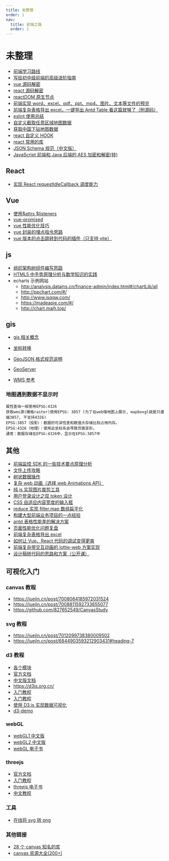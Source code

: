 ```yaml
---
title: 未整理
order: 1
nav:
  title: 前端之路
  order: 1
---
```


# 未整理

- [前端学习路线](http://h5.dooring.cn/blog/guides/afrontend)
- [写给初中级前端的高级进阶指南](https://juejin.cn/post/6844904103504527374#heading-43)
- [vue 源码解密](https://ustbhuangyi.github.io/vue-analysis/)
- [react 源码解密](https://react.jokcy.me/)
- [reactDOM 原生节点](https://github.com/DefinitelyTyped/DefinitelyTyped/blob/1349b640d4d07f40aa7c1c6931f18e3fbf667f3a/types/react/index.d.ts#L223)
- [前端实现 word、excel、pdf、ppt、mp4、图片、文本等文件的预览](https://juejin.cn/post/7071598747519549454#heading-2)
- [前端复杂表格导出 excel，一键导出 Antd Table 看这篇就够了（附源码）](https://juejin.cn/post/7071882317953761316?share_token=188c01b6-5d42-4421-8465-7499eda0c73b)
- [eslint 使用总结](https://github.com/Hibop/Hibop.github.io/issues/34)
- [自定义截取任意区域地图数据](https://geojson.io/#map=8/67.200/39.894)
- [获取中国下钻地图数据](http://datav.aliyun.com/portal/school/atlas/area_selector)
- [react 自定义 HOOK](https://usehooks-ts.com/react-hook/use-intersection-observer)
- [react 常用的库](https://github.com/MrXujiang/frontend-developer-roadmap/blob/main/React.md)
- [JSON Schema 规范（中文版）](https://json-schema.apifox.cn/)
- [JavaScript 前端和 Java 后端的 AES 加密和解密(转) ](https://www.cnblogs.com/loong-hon/p/11225407.html)

## **React**

- [实现 React requestIdleCallback 调度能力](https://juejin.cn/post/7021506472232583199#heading-8)

## Vue

- [使用$attrs $listeners](https://cn.vuejs.org/v2/api/#vm-attrs)
- [vue-promised](https://github.com/posva/vue-promised#readme)
- [vue 性能优化技巧](https://mp.weixin.qq.com/s?__biz=MzIxNDc4MjEzNw==&mid=2247484346&idx=1&sn=ca9c3c752c96ce99f5370919ac3354bb&chksm=97a31a6ca0d4937abb4c446498c29ab380d486c141cf0a937124c2d5aa2eb54030e9305b5ef9&token=866091504&lang=zh_CN#rd)
- [vue 封装的埋点指令思路](https://juejin.cn/post/7040649951923142687)
- [vue 版本的点击跳转到代码的插件（只支持 vite）](https://github.com/webfansplz/vite-plugin-vue-inspector)

## js

- [组织架构树组件编写思路](https://juejin.cn/post/6872213286729973774)
- [HTML5 中手势原理分析与数学知识的实践](https://juejin.cn/post/6844903752168636423)
- echarts 示例网站
  - http://analysis.datains.cn/finance-admin/index.html#/chartLib/all
  - http://ppchart.com/#/
  - http://www.isqqw.com/
  - https://madeapie.com/#/
  - http://chart.majh.top/

## gis

- [gis 相关概念](http://marsgis.cn/doc/study-gis.pdf)
- [坐标转换](http://epsg.io/transform#s_srs=4326&t_srs=3857)
- [GeoJSON 格式规范说明](https://www.oschina.net/translate/geojson-spec?cmp)

- [GeoServer](https://docs.geoserver.org/latest/en/user/tutorials/cql/cql_tutorial.html)
- [WMS 参考](https://docs.geoserver.org/latest/en/user/services/wms/reference.html#benefits-of-wms)

### 地图遇到数据不显示时

```
属性查询一般使用EPSG:4326
获取wms源(栅格raster)使用EPSG: 3857 (为了在web端地图上展示, mapboxgl就是只遵循3857, 不支持4326)
EPSG:3857（投影）：数据的可读性差和数值大存储比较占用内存。
EPSG:4326（地理）：使用此坐标系会导致页面变形。
通常：数据存储在EPSG:4326中，显示在EPSG:3857中
```

## 其他

- [前端监控 SDK 的一些技术要点原理分析](https://juejin.cn/post/7017974567943536671)
- [文件上传攻略](https://juejin.cn/post/6844903968338870285)
- [树状数据操作](https://juejin.cn/post/7008340119681761288)
- [复杂 web 动画（选择 web Animations API）](https://juejin.cn/post/7023903552946995214?share_token=071e3952-4c04-4d06-969d-188253825358)
- [纯 js 实现图片裁剪工具](https://juejin.cn/post/7026896668817621028)
- [用户登录设计之双 token 设计](https://juejin.cn/post/7035280102636126244)
- [CSS 自适应内容宽度的输入框](https://segmentfault.com/a/1190000041032322)
- [reduce 实现 filter,map 数组扁平化](https://juejin.cn/post/6844903833844482056)
- [构建大型前端业务项目的一点经验](https://juejin.cn/post/7016948081321050148?share_token=6a9496ec-d3f2-478e-aa19-991cff6c2276)
- [antd 表格性能差的解决方案](https://juejin.cn/post/7063332320339099678)
- [页面性能优化问题复盘](https://juejin.cn/post/7064405926035324964)
- [前端复杂表格导出 excel](https://juejin.cn/post/7071882317953761316?share_token=188c01b6-5d42-4421-8465-7499eda0c73b)
- [如何让 Vue、React 代码的调试变得更爽](https://juejin.cn/post/7071219293249077256)
- [前端复杂带交互动画的 lottie-web 方案实现](https://zhuanlan.zhihu.com/p/234703627)
- [设计稿转代码的思路和方案（公开课）](https://live.juejin.cn/4354/256219?utm_source=bannner&utm_medium=bannner&utm_campaign=sheji419)

## 可视化入门

### canvas 教程

- https://juejin.cn/post/7008064185972031524
- https://juejin.cn/post/7008811592733655077
- https://github.com/827652549/CanvasStudy

### svg 教程

- https://juejin.cn/post/7012099738380009502
- https://juejin.cn/post/6844903593212903431#heading-7

### d3 教程

- [各个模块](https://github.com/d3)
- [官方文档](https://github.com/d3/d3/blob/main/API.md)
- [中文版文档](https://iowiki.com/d3js/d3js_index.html)
- https://d3js.org.cn/
- [入门教程](https://juejin.cn/post/6982089492991574047#heading-0)
- [入门教程](https://observablehq.com/@d3/learn-d3?collection=@d3/learn-d3)
- [使用 D3.js 实现数据可视化](https://zhuanlan.zhihu.com/p/21897086)
- [d3-demo](https://github.com/1522017075/d3Study)

### webGL

- [webGL1 中文版](https://webglfundamentals.org/webgl/lessons/zh_cn/)
- [webGL2 中文版](https://webgl2fundamentals.org/webgl/lessons/zh_cn/)
- [webGL 电子书](http://www.webgl3d.cn/WebGL/)

### threejs

- [官方文档](https://threejs.org/docs/index.html#manual/zh/introduction/Creating-a-scene)
- [入门教程](https://github.com/puxiao/threejs-tutorial)
- [threejs 电子书](http://www.webgl3d.cn/Three.js/)
- [中文教程](https://techbrood.com/threejs/docs/)

### 工具

- [在线将 svg 转 png](https://10015.io/tools/svg-blob-generator)

### 其他链接

- [28 个 canvas 知名的库](https://juejin.cn/post/7038267477121302542#heading-4)
- [canvas 资源大全(200+)](https://github.com/chinaBerg/awesome-canvas)
